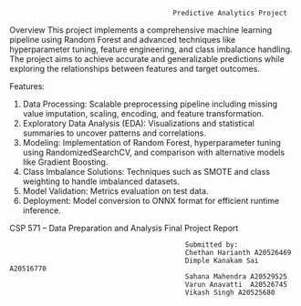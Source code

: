                                             Predictive Analytics Project

Overview
This project implements a comprehensive machine learning pipeline using Random Forest and advanced techniques like hyperparameter tuning, feature engineering, and class imbalance handling. The project aims to achieve accurate and generalizable predictions while exploring the relationships between features and target outcomes.

Features:

1. Data Processing: Scalable preprocessing pipeline including missing value imputation, scaling, encoding, and feature transformation.
2. Exploratory Data Analysis (EDA): Visualizations and statistical summaries to uncover patterns and correlations.
3. Modeling: Implementation of Random Forest, hyperparameter tuning using RandomizedSearchCV, and comparison with alternative models like Gradient Boosting.
4. Class Imbalance Solutions: Techniques such as SMOTE and class weighting to handle imbalanced datasets.
5. Model Validation: Metrics evaluation on test data.
6. Deployment: Model conversion to ONNX format for efficient runtime inference.

CSP 571 – Data Preparation and Analysis
Final Project Report

                                               Submitted by:
                                               Chethan Harianth A20526469
                                               Dimple Kanakam Sai  A20516770
                                               Sahana Mahendra A20529525
                                               Varun Anavatti  A20526745
                                               Vikash Singh A20525680
